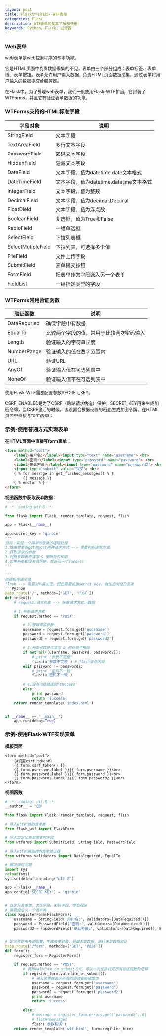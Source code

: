 ```yaml
---
layout: post
title: Flask学习笔记5--WTF表单
categories: Flask
description: WTF表单的基本了解和使用
keywords: Python, Flask, 过滤器
---
```



### Web表单

web表单是web应用程序的基本功能。

它是HTML页面中负责数据采集的不见。表单由三个部分组成：表单标签、表单域、表单按钮。表单允许用户输入数据，负责HTML页面数据采集，通过表单将用户输入的数据提交给服务器。

在Flask中，为了处理web表单，我们一般使用Flask-WTF扩展，它封装了WTForms，并且它有验证表单数据的功能。


### WTForms支持的HTML标准字段


字段对象 | 说明
---|---
StringField | 文本字段
TextAreaField | 多行文本字段
PasswordField | 密码文本字段
HiddenField | 隐藏文本字段
DateField | 文本字段，值为datetime.date文本格式
DateTimeField | 文本字段，值为datetime.datetime文本格式
IntegerField | 文本字段，值为整数
DecimalField | 文本字段，值为decimal.Decimal
FloatDield | 文本字段，值为浮点数
BooleanField | 复选框，值为True和False
RadioField | 一组单选框
SelectField | 下拉列表框
SelectMutipleField | 下拉列表，可选择多个值
FileField | 文件上传字段
SubmitField |  表单提交按钮
FormField | 把表单作为字段嵌入另一个表单
FieldList | 一组指定类型的字段


### WTForms常用验证函数


验证函数| 说明
---|---
DataRequried | 确保字段中有数据
EqualTo | 比较两个字段的值，常用于比较两次密码输入
Length | 验证输入的字符串长度
NumberRange | 验证输入的值在数字范围内
URL | 验证URL
AnyOf | 验证输入值在可选列表中
NoneOf | 验证输入值不在可选列表中
使用Flask-WTF需要配置参数SECRET_KEY。

CSRF_ENABLED是为了CSRF（跨站请求伪造）保护。SECRET_KEY用来生成加密令牌，当CSRF激活的时候，该设置会根据设置的密匙生成加密令牌。在HTML页面中直接写form表单：


### 示例-使用普通方式实现表单

**在HTML页面中直接写form表单：**

```html
<form method="post">
    <label>用户名:</label><input type="text" name="username"> <br>
    <label>密码:</label><input type="password" name="password"> <br>
    <label>确认密码:</label><input type="password" name="password2"> <br>
    <input type="submit" value="提交"> <br>
    { % for message in get_flashed_messages() % }
        {{ message }}
    { % endfor % }
</form>
```
**视图函数中获取表单数据：**
```Python
# -*- coding:utf-8 -*-

from flask import Flask, render_template, request, flash

app = Flask(__name__)

app.secret_key = 'qinbin'
'''
目的：实现一个简单的登录的逻辑处理
1.路由需要有get和post两种请求方式 --> 需要判断请求方式
2.获取请求的参数
3.判断参数是否填写 & 密码是否相同
4.如果判断都没有我呢提，就返回一个success
'''

'''
给模板传递消息
flash --> 需要对内容加密。因此需要设置secret_key，做加密消息的混淆
'''Python
@app.route('/', methods=['GET', 'POST'])
def index():
    # request:请求对象 --> 获取请求方式、数据

    # 1.判断请求方式
    if request.method == 'POST':

        # 2.获取请求参数
        username = request.form.get('username')
        password = request.form.get('password')
        password2 = request.form.get('password2')

        # 3.判断参数是否填写 & 密码是否相同
        if not all([username, password, password2]):
            # print '参数不完整'
            flash(u'参数不完整') # flash消息闪现
        elif password != password2:
            # print '密码不一致'
            flash(u'密码不一致')
        
        # 4.没有问题就返回'success'
        else:
            print password
            return 'success'
    return render_template('index.html')


if __name__ == '__main__':
    app.run(debug=True)
```
### 示例-使用Flask-WTF实现表单

**模板页面**
```
<form method="post">
    {#设置csrf_token#}
    {{ form.csrf_token() }}
    {{ form.username.label }}{{ form.username }}<br>
    {{ form.password.label }}{{ form.password }}<br>
    {{ form.password2.label }}{{ form.password2 }}<br>
</form>
```
**视图函数**

```Python
# -*- coding: utf-8 -*-
__author__ = 'QB'

from flask import Flask, render_template, request, flash

# 导入wtf扩展的表单类
from flask_wtf import FlaskForm

# 导入自定义表单需要的字段
from wtforms import SubmitField, StringField, PasswordField

# 导入wtf扩展高蹄的表单验证器
from wtforms.validators import DataRequired, EqualTo

# 解决编码问题
import sys
reload(sys)
sys.setdefaultencoding("utf-8")

app = Flask(__name__)
app.config['SECRE_KEY'] = 'qinbin'


# 自定义表单类，文本字段、密码字段、提交按钮
# 需要自定义一个表单类
class RegisterForm(FlaskForm):
    username = StringField('用户名:', validators=[DataRequired()])
    password = PasswordField('密码:', validators=[DataRequired()])
    password2 = PasswordField('确认密码:', validators=[DataRequired(), EqualTo('password', input=SubmitField('提交'))])


# 定义根路由视图函数，生成表单对象，获取表单数据，进行表单数据验证
@app.route('/form', methods=['GET', 'POST'])
def form():
    register_form = RegisterForm()

    if request.method == 'POST':
        # 调用validate_on_submit方法，可以一次性执行完所有验证函数的逻辑
        if register_form.validate_on_submit():
            # 进入这里就表示所有的逻辑都验证成功
            username = request.form.get('username')
            password = request.form.get('password')
            password2 = request.form.get('password2')
            print username
            return 'success'

        else:
            # message = register_form.errors.get('password2')[0]
            # flash(message)
            flash('参数有误')
    return render_template('wtf.html', form=register_form)
```


